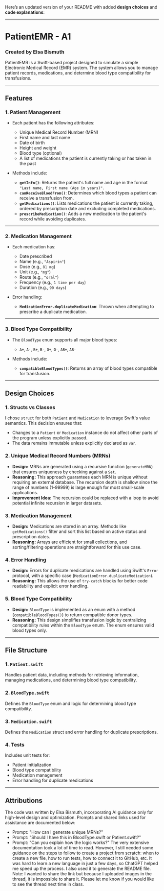 Here’s an updated version of your README with added **design choices** and **code explanations**:

---

# PatientEMR - A1

### Created by Elsa Bismuth

PatientEMR is a Swift-based project designed to simulate a simple Electronic Medical Record (EMR) system. The system allows you to manage patient records, medications, and determine blood type compatibility for transfusions.

---

## Features

### 1. **Patient Management**
- Each patient has the following attributes:
  - Unique Medical Record Number (MRN)
  - First name and last name
  - Date of birth
  - Height and weight
  - Blood type (optional)
  - A list of medications the patient is currently taking or has taken in the past

- Methods include:
  - **`getInfo()`**: Returns the patient's full name and age in the format `"Last name, First name (Age in years)"`.
  - **`canReceiveBloodFrom()`**: Determines which blood types a patient can receive a transfusion from.
  - **`getMedications()`**: Lists medications the patient is currently taking, ordered by prescription date and excluding completed medications.
  - **`prescribeMedication()`**: Adds a new medication to the patient's record while avoiding duplicates.

---

### 2. **Medication Management**
- Each medication has:
  - Date prescribed
  - Name (e.g., `"Aspirin"`)
  - Dose (e.g., `81 mg`)
  - Unit (e.g., `"mg"`)
  - Route (e.g., `"oral"`)
  - Frequency (e.g., `1 time per day`)
  - Duration (e.g., `90 days`)

- Error handling:
  - **`MedicationError.duplicateMedication`**: Thrown when attempting to prescribe a duplicate medication.

---

### 3. **Blood Type Compatibility**
- The `BloodType` enum supports all major blood types:
  - `A+`, `A-`, `B+`, `B-`, `O+`, `O-`, `AB+`, `AB-`

- Methods include:
  - **`compatibleBloodTypes()`**: Returns an array of blood types compatible for transfusion.

---

## Design Choices

### **1. Structs vs Classes**
I chose `struct` for both `Patient` and `Medication` to leverage Swift's value semantics. This decision ensures that:
- Changes to a `Patient` or `Medication` instance do not affect other parts of the program unless explicitly passed.
- The data remains immutable unless explicitly declared as `var`.

### **2. Unique Medical Record Numbers (MRNs)**
- **Design:** MRNs are generated using a recursive function (`generateMRN`) that ensures uniqueness by checking against a `Set`.
- **Reasoning:** This approach guarantees each MRN is unique without requiring an external database. The recursion depth is shallow since the range of numbers (1–99999) is large enough for most small-scale applications.
- **Improvement Idea:** The recursion could be replaced with a loop to avoid potential infinite recursion in larger datasets.

### **3. Medication Management**
- **Design:** Medications are stored in an array. Methods like `getMedications()` filter and sort this list based on active status and prescription dates.
- **Reasoning:** Arrays are efficient for small collections, and sorting/filtering operations are straightforward for this use case.

### **4. Error Handling**
- **Design:** Errors for duplicate medications are handled using Swift's `Error` protocol, with a specific case (`MedicationError.duplicateMedication`).
- **Reasoning:** This allows the use of `try-catch` blocks for better code readability and explicit error handling.

### **5. Blood Type Compatibility**
- **Design:** `BloodType` is implemented as an enum with a method (`compatibleBloodTypes()`) to return compatible donor types.
- **Reasoning:** This design simplifies transfusion logic by centralizing compatibility rules within the `BloodType` enum. The enum ensures valid blood types only.

---

## File Structure

### **1. `Patient.swift`**
Handles patient data, including methods for retrieving information, managing medications, and determining blood type compatibility.

### **2. `BloodType.swift`**
Defines the `BloodType` enum and logic for determining blood type compatibility.

### **3. `Medication.swift`**
Defines the `Medication` struct and error handling for duplicate prescriptions.

### **4. Tests**
Includes unit tests for:
- Patient initialization
- Blood type compatibility
- Medication management
- Error handling for duplicate medications

---

## Attributions

The code was written by Elsa Bismuth, incorporating AI guidance only for high-level design and optimization. Prompts and shared links used for assistance are documented below:
- Prompt: "How can I generate unique MRNs?"
- Prompt: "Should I have this in BloodType.swift or Patient.swift?"
- Prompt: "Can you explain how the logic works?"
The very extensive documentation took a lot of time to read. However, I still needed some guidance on the steps to follow to create a project from scratch: when to create a new file, how to run tests, how to connect it to GitHub, etc. It was hard to learn a new language in just a few days, so ChatGPT helped me speed up the process. I also used it to generate the README file. 
Note: I wanted to share the link but because I uploaded images in the thread, it is impossible to share it. Please let me know if you would like to see the thread next time in class. 

